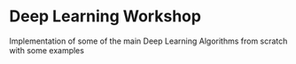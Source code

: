# Deep Learning Workshop
Implementation of some of the main Deep Learning Algorithms from scratch with some examples
